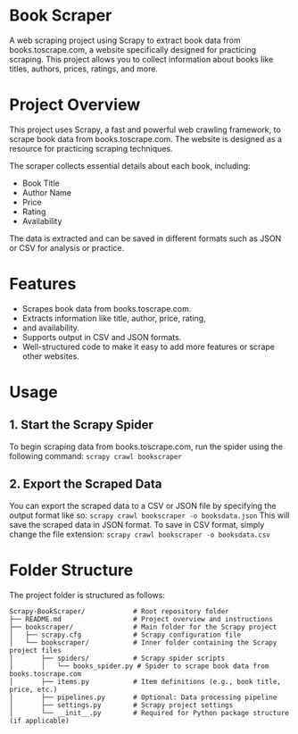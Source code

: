 # Book Scraper
A web scraping project using Scrapy to extract book data from books.toscrape.com, a website specifically designed for practicing scraping. This project allows you to collect information about books like titles, authors, prices, ratings, and more.

# Project Overview

This project uses Scrapy, a fast and powerful web crawling framework, to scrape book data from books.toscrape.com. The website is designed as a resource for practicing scraping techniques.

The scraper collects essential details about each book, including:

* Book Title
* Author Name
* Price
* Rating
* Availability
  
The data is extracted and can be saved in different formats such as JSON or CSV for analysis or practice.
# Features
* Scrapes book data from books.toscrape.com.
* Extracts information like title, author, price, rating,
* and availability.
* Supports output in CSV and JSON formats.
* Well-structured code to make it easy to add more features or scrape other websites.

# Usage
## 1. Start the Scrapy Spider
To begin scraping data from books.toscrape.com, run the spider using the following command:
``scrapy crawl bookscraper``
## 2. Export the Scraped Data
You can export the scraped data to a CSV or JSON file by specifying the output format like so:
``scrapy crawl bookscraper -o booksdata.json``
This will save the scraped data in JSON format. To save in CSV format, simply change the file extension:
``scrapy crawl bookscraper -o booksdata.csv``

# Folder Structure
The project folder is structured as follows:
```
Scrapy-BookScraper/            # Root repository folder
├── README.md                  # Project overview and instructions
├── bookscraper/               # Main folder for the Scrapy project
│   ├── scrapy.cfg             # Scrapy configuration file
│   └── bookscraper/           # Inner folder containing the Scrapy project files
│       ├── spiders/           # Scrapy spider scripts
│       │   └── books_spider.py # Spider to scrape book data from books.toscrape.com
│       ├── items.py           # Item definitions (e.g., book title, price, etc.)
│       ├── pipelines.py       # Optional: Data processing pipeline
│       ├── settings.py        # Scrapy project settings
│       └── __init__.py        # Required for Python package structure (if applicable)
